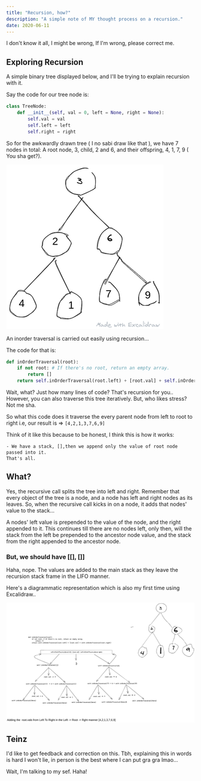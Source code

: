 ```yaml
---
title: "Recursion, how?"
description: "A simple note of MY thought process on a recursion."
date: 2020-06-11
---
```


I don't know it all, I might be wrong, If I'm wrong, please correct me.

## Exploring Recursion

A simple binary tree displayed below, and I'll be trying to explain recursion with it.

Say the code for our tree node is:

```py
class TreeNode:
    def __init__(self, val = 0, left = None, right = None):
        self.val = val
        self.left = left
        self.right = right
```

So for the awkwardly drawn tree ( I no sabi draw like that ), we have 7 nodes in total: A root node, 3, child, 2 and 6, and their offspring, 4, 1, 7, 9 ( You sha get?).

![Binary Search Tree](./imgs/BT.png)

An inorder traversal is carried out easily using recursion...

The code for that is:

```py
def inOrderTraversal(root):
    if not root: # If there's no root, return an empty array.
        return []
    return self.inOrderTraversal(root.left) + [root.val] + self.inOrderTraversal(root.right)
```

Wait, what? Just how many lines of code? That's recursion for you.. However, you can also
traverse this tree iteratively. But, who likes stress? Not me sha.

So what this code does it traverse the every parent node from left to root to right i.e, our result is => `[4,2,1,3,7,6,9]`

Think of it like this because to be honest, I think this is how it works:

    - We have a stack, [],then we append only the value of root node passed into it.
    That's all.

## What?

Yes, the recursive call splits the tree into left and right. Remember that every object of the tree is a node, and a node has left and right nodes as its leaves. So, when the recursive call kicks in on a node, it adds that nodes' value to the stack...

A nodes' left value is prepended to the value of the node, and the right appended to it. This continues till there are no nodes left, only then, will the stack from the left be prepended to the ancestor node value, and the stack from the right appended to the ancestor node.

### But, we should have [[], []] 

Haha, nope. The values are added to the main stack as they leave the recursion stack frame in the LIFO manner.

Here's a diagrammatic representation which is also my first time using Excalidraw..

 ![Recursion Tree](./imgs/RT.png)

## Teinz

I'd like to get feedback and correction on this. Tbh, explaining this in words is hard I won't lie, in person is the best where I can put gra gra lmao...

Wait, I'm talking to my sef. Haha! 
